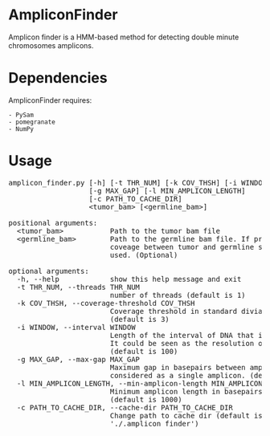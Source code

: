 # AmpliconFinder

Amplicon finder is a HMM-based method for detecting double minute chromosomes amplicons.

# Dependencies

AmpliconFinder requires:

```
- PySam
- pomegranate
- NumPy
```




# Usage

<pre>
amplicon_finder.py [-h] [-t THR_NUM] [-k COV_THSH] [-i WINDOW]
                   [-g MAX_GAP] [-l MIN_AMPLICON_LENGTH]
                   [-c PATH_TO_CACHE_DIR]
                   &lttumor_bam&gt [&ltgermline_bam&gt]

positional arguments:
  &lttumor_bam&gt           Path to the tumor bam file
  &ltgermline_bam&gt        Path to the germline bam file. If provided, relative
                        coveage between tumor and germline samples will be
                        used. (Optional)

optional arguments:
  -h, --help            show this help message and exit
  -t THR_NUM, --threads THR_NUM
                        number of threads (default is 1)
  -k COV_THSH, --coverage-threshold COV_THSH
                        Coverage threshold in standard diviation units.
                        (default is 3)
  -i WINDOW, --interval WINDOW
                        Length of the interval of DNA that is being averaged.
                        It could be seen as the resolution of the method.
                        (default is 100)
  -g MAX_GAP, --max-gap MAX_GAP
                        Maximum gap in basepairs between amplicons that are
                        considered as a single amplicon. (default is 1000)
  -l MIN_AMPLICON_LENGTH, --min-amplicon-length MIN_AMPLICON_LENGTH
                        Minimum amplicon length in basepairs to be captured.
                        (default is 1000)
  -c PATH_TO_CACHE_DIR, --cache-dir PATH_TO_CACHE_DIR
                        Change path to cache dir (default is
                        './.amplicon_finder')
</pre>

